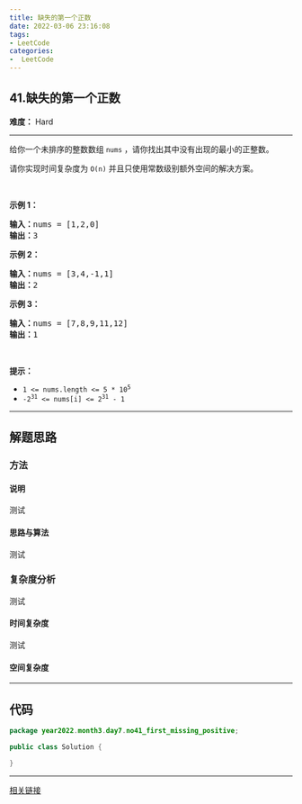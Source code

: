 ```yaml
---
title: 缺失的第一个正数
date: 2022-03-06 23:16:08
tags:
- LeetCode
categories:
-  LeetCode
---
```

<!-- more -->

## 41.缺失的第一个正数

**难度：** Hard

---

<p>给你一个未排序的整数数组 <code>nums</code> ，请你找出其中没有出现的最小的正整数。</p>
请你实现时间复杂度为 <code>O(n)</code> 并且只使用常数级别额外空间的解决方案。

<p> </p>

<p><strong>示例 1：</strong></p>

<pre>
<strong>输入：</strong>nums = [1,2,0]
<strong>输出：</strong>3
</pre>

<p><strong>示例 2：</strong></p>

<pre>
<strong>输入：</strong>nums = [3,4,-1,1]
<strong>输出：</strong>2
</pre>

<p><strong>示例 3：</strong></p>

<pre>
<strong>输入：</strong>nums = [7,8,9,11,12]
<strong>输出：</strong>1
</pre>

<p> </p>

<p><strong>提示：</strong></p>

<ul>
	<li><code>1 <= nums.length <= 5 * 10<sup>5</sup></code></li>
	<li><code>-2<sup>31</sup> <= nums[i] <= 2<sup>31</sup> - 1</code></li>
</ul>

------
## 解题思路
### 方法

#### 说明
测试

#### 思路与算法
测试
### 复杂度分析
测试
#### 时间复杂度
测试
#### 空间复杂度

----
## 代码

```java
package year2022.month3.day7.no41_first_missing_positive;

public class Solution {

}
```

----

[相关链接](http://www.baidu.com)
